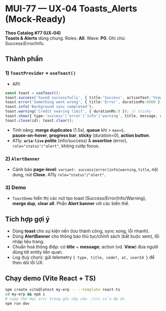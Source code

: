 
# MUI-77 — UX‑04 Toasts_Alerts (Mock‑Ready)

**Theo Catalog #77 (UX‑04)**  
**Toasts & Alerts** dùng chung. Roles: **All**. Wave: **P0**. Ghi chú: Success/Error/Info.

## Thành phần
### 1) `ToastProvider` + `useToast()`
- API:
```ts
const toast = useToast();
toast.success('Saved successfully', { title:'Success', actionText:'View', onAction:()=>{} });
toast.error('Something went wrong', { title:'Error', durationMs:6000 });
toast.info('Background sync completed');
toast.warning('Credit nearing limit', { durationMs:0 }); // sticky
toast.show({ type:'success'|'error'|'info'|'warning', title, message, actionText, onAction, durationMs, canClose });
toast.close(id); toast.clear();
```
- Tính năng: **merge duplicates** (1.5s), **queue** khi > `max=5`, **pause‑on‑hover**, **progress bar**, **sticky** (duration=0), **action button**.
- A11y: **`aria-live` polite** (info/success) & **assertive** (error), `role="status"/"alert"`, không cướp focus.

### 2) `AlertBanner`
- Cảnh báo **page‑level**: `variant: success|error|info|warning`, `title`, nội dung, nút **Close**. A11y `role="status"/"alert"`.

### 3) Demo
- `ToastDemo` hiển thị các nút tạo toast (Success/Error/Info/Warning), **merge dup**, **clear all**. Phần **Alert banner** với các biến thể.

## Tích hợp gợi ý
- Dùng **toast** cho sự kiện nền (lưu thành công, sync xong, lỗi nhanh).  
- Dùng **AlertBanner** cho thông báo thủ tục/chính sách (bắt buộc xem), lỗi nhập liệu trang.  
- Chuẩn hoá thông điệp: có **title** + **message**; action (vd. **View**) đưa người dùng tới entity liên quan.  
- Log (tuỳ chọn): gửi telemetry `{ type, title, code?, at, userId }` để theo dõi lỗi UX.

## Chạy demo (Vite React + TS)
```bash
npm create vite@latest my-erp -- --template react-ts
cd my-erp && npm i
# copy thư mục src/ trong gói này vào ./src của dự án
npm run dev
```
